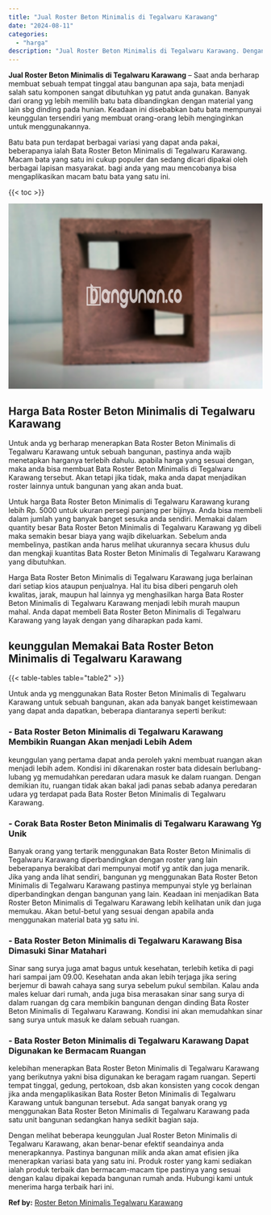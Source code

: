 ```yaml
---
title: "Jual Roster Beton Minimalis di Tegalwaru Karawang"
date: "2024-08-11"
categories: 
  - "harga"
description: "Jual Roster Beton Minimalis di Tegalwaru Karawang. Dengan melihat beberapa keunggulan Jual Roster Beton Minimalis di Tegalwaru Karawang, akan benar-benar efe..."
---
```


**Jual Roster Beton Minimalis di Tegalwaru Karawang** – Saat anda berharap membuat sebuah tempat tinggal atau bangunan apa saja, bata menjadi salah satu komponen sangat dibutuhkan yg patut anda gunakan. Banyak dari orang yg lebih memilih batu bata dibandingkan dengan material yang lain sbg dinding pada hunian. Keadaan ini disebabkan batu bata mempunyai keunggulan tersendiri yang membuat orang-orang lebih menginginkan untuk menggunakannya.

Batu bata pun terdapat berbagai variasi yang dapat anda pakai, beberapanya ialah Bata Roster Beton Minimalis di Tegalwaru Karawang. Macam bata yang satu ini cukup populer dan sedang dicari dipakai oleh berbagai lapisan masyarakat. bagi anda yang mau mencobanya bisa mengaplikasikan macam batu bata yang satu ini.

{{< toc >}}

![Jual Roster Beton Minimalis di Tegalwaru Karawang](/images/bata-roster-minimalis-31.png)

## Harga Bata Roster Beton Minimalis di Tegalwaru Karawang

Untuk anda yg berharap menerapkan Bata Roster Beton Minimalis di Tegalwaru Karawang untuk sebuah bangunan, pastinya anda wajib menetapkan harganya terlebih dahulu. apabila harga yang sesuai dengan, maka anda bisa membuat Bata Roster Beton Minimalis di Tegalwaru Karawang tersebut. Akan tetapi jika tidak, maka anda dapat menjadikan roster lainnya untuk bangunan yang akan anda buat.

Untuk harga Bata Roster Beton Minimalis di Tegalwaru Karawang kurang lebih Rp. 5000 untuk ukuran persegi panjang per bijinya. Anda bisa membeli dalam jumlah yang banyak banget sesuka anda sendiri. Memakai dalam quantity besar Bata Roster Beton Minimalis di Tegalwaru Karawang yg dibeli maka semakin besar biaya yang wajib dikeluarkan. Sebelum anda membelinya, pastikan anda harus melihat ukurannya secara khusus dulu dan mengkaji kuantitas Bata Roster Beton Minimalis di Tegalwaru Karawang yang dibutuhkan.

Harga Bata Roster Beton Minimalis di Tegalwaru Karawang juga berlainan dari setiap kios ataupun penjualnya. Hal itu bisa diberi pengaruh oleh kwalitas, jarak, maupun hal lainnya yg menghasilkan harga Bata Roster Beton Minimalis di Tegalwaru Karawang menjadi lebih murah maupun mahal. Anda dapat membeli Bata Roster Beton Minimalis di Tegalwaru Karawang yang layak dengan yang diharapkan pada kami.

## keunggulan Memakai Bata Roster Beton Minimalis di Tegalwaru Karawang

{{< table-tables table="table2" >}}

Untuk anda yg menggunakan Bata Roster Beton Minimalis di Tegalwaru Karawang untuk sebuah bangunan, akan ada banyak banget keistimewaan yang dapat anda dapatkan, beberapa diantaranya seperti berikut:

### \- Bata Roster Beton Minimalis di Tegalwaru Karawang Membikin Ruangan Akan menjadi Lebih Adem

keunggulan yang pertama dapat anda peroleh yakni membuat ruangan akan menjadi lebih adem. Kondisi ini dikarenakan roster bata didesain berlubang-lubang yg memudahkan peredaran udara masuk ke dalam ruangan. Dengan demikian itu, ruangan tidak akan bakal jadi panas sebab adanya peredaran udara yg terdapat pada Bata Roster Beton Minimalis di Tegalwaru Karawang.

### \- Corak Bata Roster Beton Minimalis di Tegalwaru Karawang Yg Unik

Banyak orang yang tertarik menggunakan Bata Roster Beton Minimalis di Tegalwaru Karawang diperbandingkan dengan roster yang lain beberapanya berakibat dari mempunyai motif yg antik dan juga menarik. Jika yang anda lihat sendiri, bangunan yg menggunakan Bata Roster Beton Minimalis di Tegalwaru Karawang pastinya mempunyai style yg berlainan diperbandingkan dengan bangunan yang lain. Keadaan ini menjadikan Bata Roster Beton Minimalis di Tegalwaru Karawang lebih kelihatan unik dan juga memukau. Akan betul-betul yang sesuai dengan apabila anda menggunakan material bata yg satu ini.

### \- Bata Roster Beton Minimalis di Tegalwaru Karawang Bisa Dimasuki Sinar Matahari

Sinar sang surya juga amat bagus untuk kesehatan, terlebih ketika di pagi hari sampai jam 09.00. Kesehatan anda akan lebih terjaga jika sering berjemur di bawah cahaya sang surya sebelum pukul sembilan. Kalau anda males keluar dari rumah, anda juga bisa merasakan sinar sang surya di dalam ruangan dg cara membikin bangunan dengan dinding Bata Roster Beton Minimalis di Tegalwaru Karawang. Kondisi ini akan memudahkan sinar sang surya untuk masuk ke dalam sebuah ruangan.

### \- Bata Roster Beton Minimalis di Tegalwaru Karawang Dapat Digunakan ke Bermacam Ruangan

kelebihan menerapkan Bata Roster Beton Minimalis di Tegalwaru Karawang yang berikutnya yakni bisa digunakan ke beragam ragam ruangan. Seperti tempat tinggal, gedung, pertokoan, dsb akan konsisten yang cocok dengan jika anda mengaplikasikan Bata Roster Beton Minimalis di Tegalwaru Karawang untuk bangunan tersebut. Ada sangat banyak orang yg menggunakan Bata Roster Beton Minimalis di Tegalwaru Karawang pada satu unit bangunan sedangkan hanya sedikit bagian saja.

Dengan melihat beberapa keunggulan Jual Roster Beton Minimalis di Tegalwaru Karawang, akan benar-benar efektif seandainya anda menerapkannya. Pastinya bangunan milik anda akan amat efisien jika menerapkan variasi bata yang satu ini. Produk roster yang kami sediakan ialah produk terbaik dan bermacam-macam tipe pastinya yang sesuai dengan kalau dipakai kepada bangunan rumah anda. Hubungi kami untuk menerima harga terbaik hari ini.

**Ref by:** [Roster Beton Minimalis Tegalwaru Karawang](https://id.wikipedia.org/wiki/Roster)

